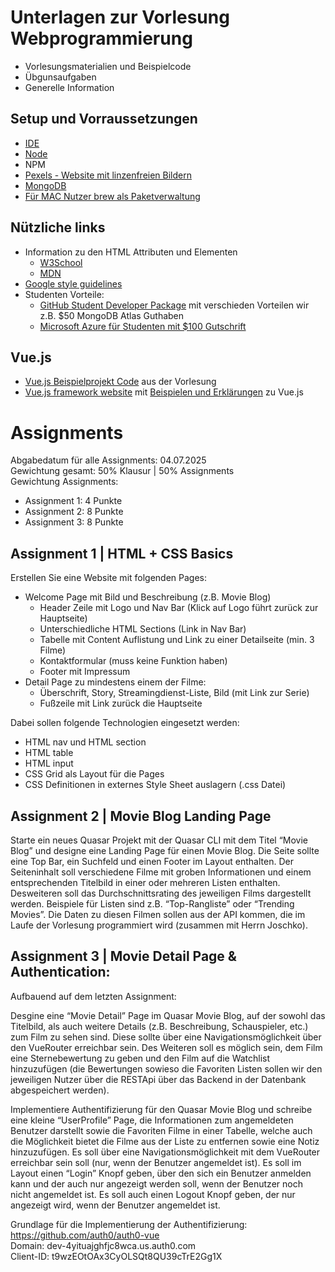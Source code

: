 # Unterlagen zur Vorlesung Webprogrammierung

* Vorlesungsmaterialien und Beispielcode
* Übgunsaufgaben
* Generelle Information

## Setup und Vorraussetzungen

* [IDE](https://code.visualstudio.com/)
* [Node](https://docs.npmjs.com/downloading-and-installing-node-js-and-npm#using-a-node-installer-to-install-nodejs-and-npm)
* NPM
* [Pexels - Website mit linzenfreien Bildern](https://www.pexels.com/de-de/)
* [MongoDB](https://account.mongodb.com/account/login)
* [Für MAC Nutzer brew als Paketverwaltung](https://brew.sh)


## Nützliche links
- Information zu den HTML Attributen und Elementen
  - [W3School](https://www.w3schools.com/html/default.asp)
  - [MDN](https://developer.mozilla.org/en-US/docs/MDN/Writing_guidelines/Writing_style_guide/Code_style_guide/HTML)
- [Google style guidelines](https://google.github.io/styleguide/htmlcssguide.html)
- Studenten Vorteile:
  - [GitHub Student Developer Package](https://education.github.com/pack#offers) mit verschieden Vorteilen wir z.B. $50 MongoDB Atlas Guthaben
  - [Microsoft Azure für Studenten mit $100 Gutschrift](https://azure.microsoft.com/de-de/free/students/)
 
## Vue.js

- [Vue.js Beispielprojekt Code](https://github.com/TEL22AT/first-vue-project) aus der Vorlesung
- [Vue.js framework website](https://vuejs.org/) mit [Beispielen und Erklärungen](https://vuejs.org/tutorial/#step-1) zu Vue.js

# Assignments

Abgabedatum für alle Assignments: 04.07.2025\
Gewichtung gesamt: 50% Klausur | 50% Assignments\
Gewichtung Assignments:
- Assignment 1: 4 Punkte
- Assignment 2: 8 Punkte
- Assignment 3: 8 Punkte


## Assignment 1 | HTML + CSS Basics

Erstellen Sie eine Website mit folgenden Pages:
- Welcome Page mit Bild und Beschreibung (z.B. Movie Blog)
  - Header Zeile mit Logo und Nav Bar (Klick auf Logo führt zurück zur Hauptseite)
  - Unterschiedliche HTML Sections (Link in Nav Bar)
  - Tabelle mit Content Auflistung und Link zu einer Detailseite (min. 3 Filme)
  - Kontaktformular (muss keine Funktion haben)
  - Footer mit Impressum
- Detail Page zu mindestens einem der Filme:
  - Überschrift, Story, Streamingdienst-Liste, Bild (mit Link zur Serie)
  - Fußzeile mit Link zurück die Hauptseite

Dabei sollen folgende Technologien eingesetzt werden:
- HTML nav und HTML section
- HTML table
- HTML input
- CSS Grid als Layout für die Pages
- CSS Definitionen in externes Style Sheet auslagern (.css Datei)


## Assignment 2 | Movie Blog Landing Page

Starte ein neues Quasar Projekt mit der Quasar CLI mit dem Titel “Movie Blog” und designe eine Landing Page für einen Movie Blog. Die Seite sollte eine Top Bar, ein Suchfeld und einen Footer im Layout enthalten. Der Seiteninhalt soll verschiedene Filme mit groben Informationen und einem entsprechenden Titelbild in einer oder mehreren Listen enthalten. Desweiteren soll das Durchschnittsrating des jeweiligen Films dargestellt werden. Beispiele für Listen sind z.B. “Top-Rangliste” oder “Trending Movies”. Die Daten zu diesen Filmen sollen aus der API kommen, die im Laufe der Vorlesung programmiert wird (zusammen mit Herrn Joschko). 

## Assignment 3 | Movie Detail Page & Authentication:  

Aufbauend auf dem letzten Assignment:  

Desgine eine “Movie Detail” Page im Quasar Movie Blog, auf der sowohl das Titelbild, als auch weitere Details (z.B. Beschreibung, Schauspieler, etc.) zum Film zu sehen sind. Diese sollte über eine Navigationsmöglichkeit über den VueRouter erreichbar sein. Des Weiteren soll es möglich sein, dem Film eine Sternebewertung zu geben und den Film auf die Watchlist hinzuzufügen (die Bewertungen sowieso die Favoriten Listen sollen wir den jeweiligen Nutzer über die RESTApi über das Backend in der Datenbank abgespeichert werden).  

Implementiere Authentifizierung für den Quasar Movie Blog und schreibe eine kleine “UserProfile” Page, die Informationen zum angemeldeten Benutzer darstellt sowie die Favoriten Filme in einer Tabelle, welche auch die Möglichkeit bietet die Filme aus der Liste zu entfernen sowie eine Notiz hinzuzufügen.
Es soll über eine Navigationsmöglichkeit mit dem VueRouter erreichbar sein soll (nur, wenn der Benutzer angemeldet ist). Es soll im Layout einen “Login” Knopf geben, über den sich ein Benutzer anmelden kann und der auch nur angezeigt werden soll, wenn der Benutzer noch nicht angemeldet ist. Es soll auch einen Logout Knopf geben, der nur angezeigt wird, wenn der Benutzer angemeldet ist.  
    
Grundlage für die Implementierung der Authentifizierung: https://github.com/auth0/auth0-vue  
Domain: dev-4yituajghfjc8wca.us.auth0.com  
Client-ID: t9wzEOtOAx3CyOLSQt8QU39cTrE2Gg1X

